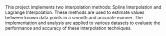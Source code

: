 This project implements two interpolation methods: Spline Interpolation and Lagrange Interpolation. These methods are used to estimate values between known data points in a smooth and accurate manner. The implementation and analysis are applied to various datasets to evaluate the performance and accuracy of these interpolation techniques.
